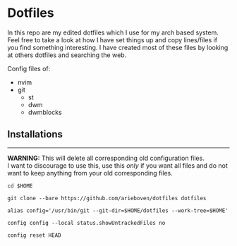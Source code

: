 # Dotfiles

In this repo are my edited dotfiles which I use for my arch based system.\
Feel free to take a look at how I have set things up and copy lines/files if you find something interesting. I have created most of these files by looking at others dotfiles and searching the web.

Config files of:
- nvim
- git
  - st
  - dwm
  - dwmblocks

## Installations
---
**WARNING:** This will delete all corresponding old configuration files.\
I want to discourage to use this, use this *only* if you want all files and do not want to keep anything from your old corresponding files.

    cd $HOME

    git clone --bare https://github.com/arieboven/dotfiles dotfiles

    alias config='/usr/bin/git --git-dir=$HOME/dotfiles --work-tree=$HOME'

    config config --local status.showUntrackedFiles no

    config reset HEAD

